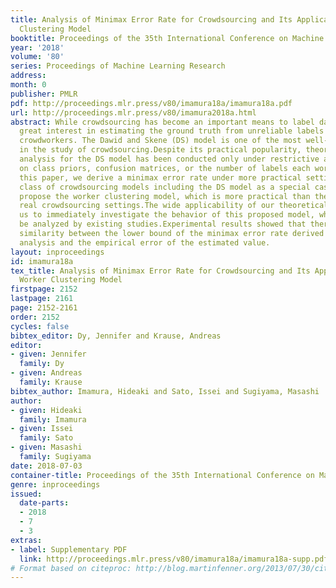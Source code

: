 ```yaml
---
title: Analysis of Minimax Error Rate for Crowdsourcing and Its Application to Worker
  Clustering Model
booktitle: Proceedings of the 35th International Conference on Machine Learning
year: '2018'
volume: '80'
series: Proceedings of Machine Learning Research
address: 
month: 0
publisher: PMLR
pdf: http://proceedings.mlr.press/v80/imamura18a/imamura18a.pdf
url: http://proceedings.mlr.press/v80/imamura2018a.html
abstract: While crowdsourcing has become an important means to label data, there is
  great interest in estimating the ground truth from unreliable labels produced by
  crowdworkers. The Dawid and Skene (DS) model is one of the most well-known models
  in the study of crowdsourcing.Despite its practical popularity, theoretical error
  analysis for the DS model has been conducted only under restrictive assumptions
  on class priors, confusion matrices, or the number of labels each worker provides.In
  this paper, we derive a minimax error rate under more practical setting for a broader
  class of crowdsourcing models including the DS model as a special case.We further
  propose the worker clustering model, which is more practical than the DS model under
  real crowdsourcing settings.The wide applicability of our theoretical analysis allows
  us to immediately investigate the behavior of this proposed model, which can not
  be analyzed by existing studies.Experimental results showed that there is a strong
  similarity between the lower bound of the minimax error rate derived by our theoretical
  analysis and the empirical error of the estimated value.
layout: inproceedings
id: imamura18a
tex_title: Analysis of Minimax Error Rate for Crowdsourcing and Its Application to
  Worker Clustering Model
firstpage: 2152
lastpage: 2161
page: 2152-2161
order: 2152
cycles: false
bibtex_editor: Dy, Jennifer and Krause, Andreas
editor:
- given: Jennifer
  family: Dy
- given: Andreas
  family: Krause
bibtex_author: Imamura, Hideaki and Sato, Issei and Sugiyama, Masashi
author:
- given: Hideaki
  family: Imamura
- given: Issei
  family: Sato
- given: Masashi
  family: Sugiyama
date: 2018-07-03
container-title: Proceedings of the 35th International Conference on Machine Learning
genre: inproceedings
issued:
  date-parts:
  - 2018
  - 7
  - 3
extras:
- label: Supplementary PDF
  link: http://proceedings.mlr.press/v80/imamura18a/imamura18a-supp.pdf
# Format based on citeproc: http://blog.martinfenner.org/2013/07/30/citeproc-yaml-for-bibliographies/
---
```

